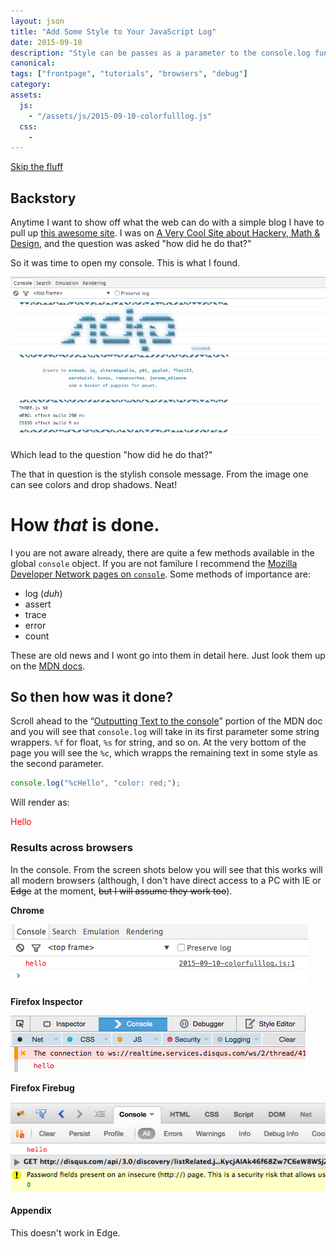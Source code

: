 ```yaml
---
layout: json
title: "Add Some Style to Your JavaScript Log"
date: 2015-09-10
description: "Style can be passes as a parameter to the console.log function."
canonical:
tags: ["frontpage", "tutorials", "browsers", "debug"]
category:
assets:
  js:
    - "/assets/js/2015-09-10-colorfulllog.js"
  css:
    -
---
```


<a href="#howitdo">Skip the fluff</a>
## Backstory

Anytime I want to show off what the web can do with a simple blog I have to pull up [this awesome site](http://acko.net). I was on [A Very Cool Site about Hackery, Math &amp; Design](http://acko.net/), and the question was asked "how did he do that?"

So it was time to open my console. This is what I found.

<img class="image-center" src="/images/2015091005.png" />

Which lead to the question "how did he do that?"

<aside class="inline">The that in question is the stylish console message. From the image one can see colors and drop shadows. Neat!</aside>

# How <span title="The colorful console message">**_that_**</span> is done.

I you are not aware already, there are quite a few methods available in the global ```console``` object. If you are not familure I recommend the [Mozilla Developer Network pages on ```console```](https://developer.mozilla.org/en-US/docs/Web/API/consol). Some methods of importance are:

 - log (_duh_)
 - assert
 - trace
 - error
 - count

 These are old news and I wont go into them in detail here. Just look them up on the [MDN docs](https://developer.mozilla.org/en-US/docs/Web/API/consol).

<a id="howitdo"></a>

## So then how was it done?

 Scroll ahead to the <q>[Outputting Text to the console](https://developer.mozilla.org/en-US/docs/Web/API/console#Outputting_text_to_the_console)</q> portion of the MDN doc and you will see that ```console.log``` will take in its first parameter some string wrappers. ```%f``` for float, ```%s``` for string, and so on. At the very bottom of the page you will see the ```%c```, which wrapps the remaining text in some style as the second parameter.

 ```js
 console.log("%cHello", "color: red;");
 ```

 Will render as:

<span style="color:red;">Hello</span>

### Results across browsers

In the console. From the screen shots below you will see that this works will all modern browsers (although, I don't have direct access to a PC with IE or <del>Edge</del> at the moment, <del>but I will assume they work too</del>).

**Chrome**

<img class="image-center" src="/images/2015091001.png" />

**Firefox Inspector**

<img class="image-center" src="/images/2015091002.png" />

**Firefox Firebug**

<img class="image-center" src="/images/2015091003.png" />

#### Appendix
This doesn't work in Edge.
